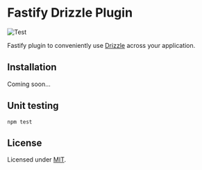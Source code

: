 # Fastify Drizzle Plugin

![Test](https://github.com/trey-m/fastify-drizzle/workflows/Test/badge.svg)

Fastify plugin to conveniently use [Drizzle](https://orm.drizzle.team) across your application.

## Installation

Coming soon...

## Unit testing

```
npm test
```

## License

Licensed under [MIT](./LICENSE).
